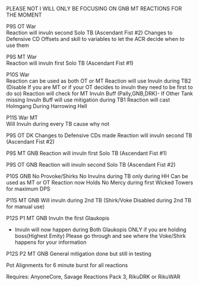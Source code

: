 PLEASE NOT I WILL ONLY BE FOCUSING ON GNB MT REACTIONS FOR THE MOMENT

P9S OT War   
Reaction will invuln second Solo TB (Ascendant Fist #2)
Changes to Defensive CD Offsets and skill to variables to let the ACR decide when to use them
 
P9S MT War  
Reaction will invuln first Solo TB (Ascendant Fist #1)
 
P10S War        
Reaction can be used as both OT or MT
Reaction will use Invuln during TB2 (Disable If you are MT or if your OT decides to invuln they need to be first to do so)
Reaction will check for MT Invuln Buff (Pally,GNB,DRK)- If Other Tank missing Invuln Buff will use mitigation during TB1
Reaction will cast Holmgang During Harrowing Hell

P11S War MT  
Will Invuln during every TB cause why not

P9S OT DK
Changes to Defensive CDs made
Reaction will invuln second TB (Ascendant Fist #2)

P9S MT GNB
Reaction will invuln first Solo TB (Ascendant Fist #1)

P9S OT GNB 
Reaction will invuln second Solo TB (Ascendant Fist #2)

P10S GNB
No Provoke/Shirks
No Invulns during TB only during HH
Can be used as MT or OT
Reaction now Holds No Mercy during first Wicked Towers for maximum DPS

P11S MT GNB
Will invuln during 2nd TB (Shirk/Voke Disabled during 2nd TB for manual use)

P12S P1 MT GNB
Invuln the first Glaukopis
 - Invuln will now happen during Both Glaukopis ONLY if you are holding boss(Highest Emity)
Please go through and see where the Voke/Shirk happens for your information

P12S P2 MT GNB
General mitigation done but still in testing

Pot Alignments for 6 minute burst for all reactions

Requires: AnyoneCore, Savage Reactions Pack 3, RikuDRK or RikuWAR